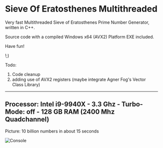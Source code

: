 # Sieve Of Eratosthenes Multithreaded
Very fast Multithreaded Sieve of Eratosthenes Prime Number Generator, written in C++.

Source code with a compiled Windows x64 (AVX2) Platform EXE included.

Have fun!

!;)

Todo:
1. Code cleanup
2. adding use of AVX2 registers (maybe integrate Agner Fog's Vector Class Library)




----------------------------------------------------------------------------------------------
Processor: Intel i9-9940X - 3.3 Ghz - Turbo-Mode: off - 128 GB RAM (2400 Mhz Quadchannel)
----------------------------------------------------------------------------------------------

Picture: 10 billion numbers in about 15 seconds

![Console](https://github.com/bformless/Prime-Number-Generator-Win64/blob/main/Sieve_of_E.jpg)



